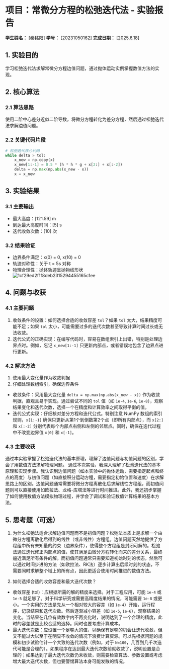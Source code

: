 # 项目：常微分方程的松弛迭代法 - 实验报告

**学生姓名：** [秦铭阳] **学号：** [20231050162] **完成日期：** [2025.6.18]

## 1. 实验目的

学习松弛迭代法求解常微分方程边值问题，通过抛体运动实例掌握数值方法的实现。

## 2. 核心算法

### 2.1 算法思路

使用二阶中心差分近似二阶导数，将微分方程转化为差分方程，然后通过松弛迭代法求解边值问题。

### 2.2 关键代码片段

```python
# 松弛迭代核心代码
while delta > tol:
    x_new = np.copy(x)
    x_new[1:-1] = 0.5 * (h * h * g + x[2:] + x[:-2])
    delta = np.max(np.abs(x_new - x))
    x = x_new
```

## 3. 实验结果

### 3.1 主要输出

- 最大高度：[121.59] m
- 到达最大高度时间：[5] s
- 迭代收敛次数：[10] 次

### 3.2 结果验证

- 边界条件满足：x(0) = 0, x(10) = 0
- 轨迹对称性：关于 t = 5s 对称
- 物理合理性：抛体轨迹呈抛物线形状
![1cf29ed2f1f8deb2315294455165c1ee](https://github.com/user-attachments/assets/0a776fd1-62ac-439f-a58b-ffd8432c0df7)


## 4. 问题与收获

### 4.1 主要问题

1. 收敛条件的设置：如何选择合适的收敛容差 `tol`？如果 `tol` 太大，结果精度可能不足；如果 `tol` 太小，可能需要过多的迭代次数甚至导致计算时间过长或无法收敛。
2. 迭代公式的正确实现：在编写代码时，容易在数组索引上出错，特别是处理边界点时。例如，忘记 `x_new[1:-1]` 只更新内部点，或者错误地包含了边界点进行更新。

### 4.2 解决方法

1. 使用最大变化量作为收敛判据
2. 仔细处理数组索引，确保边界条件
- 收敛条件：采用最大变化量 `delta = np.max(np.abs(x_new - x))` 作为收敛判据，直观且易于实现。通过尝试不同的 `tol` 值（如 `1e-4`, `1e-6`, `1e-8`），观察结果变化和迭代次数，选择一个在精度和计算效率之间取得平衡的值。
- 迭代公式实现：仔细核对差分方程和迭代公式。特别注意 NumPy 数组的索引规则，`x[1:-1]` 确保只更新从第1个到倒数第2个点（即所有内部点），而 `x[2:]` 和 `x[:-2]` 分别代表每个内部点右侧和左侧的邻居点。同时，确保在迭代过程中不改变边界值 `x[0]` 和 `x[-1]`。
### 4.3 主要收获

通过本实验掌握了松弛迭代法的基本原理，理解了边值问题与初值问题的区别，学会了用数值方法求解物理问题。
通过本次实验，我深入理解了松弛迭代法的基本原理和实现步骤。我认识到边值问题（如本实验中的抛体运动，需要指定起点和终点的高度）与初值问题（如直接积分运动方程，需要指定初始位置和速度）在求解思路上的区别。边值问题通常需要将微分方程离散化后求解线性方程组，而初值问题则可以直接使用如欧拉法、龙格-库塔法等进行时间推进。此外，我还初步掌握了如何使用数值方法模拟物理过程，并学会了调试和验证数值计算结果的基本方法。

## 5. 思考题（可选）

1. 为什么松弛法适合求解边值问题而不是初值问题？松弛法本质上是求解一个由微分方程离散化后得到的线性（或非线性）方程组。边值问题天然地提供了方程组中所有未知量的约束（边界条件），使得整个方程组是封闭可解的。松弛法通过迭代修正内部点的值，使其满足由微分方程转化而来的差分关系，最终逼近满足所有条件的解。而初值问题通常只需要知道初始时刻的状态，然后可以通过时间步进的方法（如欧拉法、RK法）逐步计算出后续时刻的状态，不需要同时求解整个域上的所有点，因此更适合使用时间推进的数值方法。

3. 如何选择合适的收敛容差和最大迭代次数？
- 收敛容差 (tol)：应根据所需的解的精度来选择。对于工程应用，可能 `1e-4` 或 `1e-5` 就足够了。对于科学研究或需要高精度结果的情况，可能需要 `1e-8` 或更小。一个实用的方法是先从一个相对较大的容差（如 `1e-4`）开始，运行程序，记录结果和迭代次数。然后逐渐减小容差（如 `1e-5`, `1e-6`），观察结果的变化。当结果在几位有效数字内不再变化时，说明达到了一个合理的精度，此时的容差就是比较合适的选择。同时也要考虑计算成本。
- 最大迭代次数：应设置一个足够大的值，以确保有足够的机会让迭代收敛，但又不能过大以至于在明显不收敛的情况下浪费计算资源。可以先根据问题的规模和初步试验估计一个大致的迭代次数（例如，对于 `N=100`，几百到几千次迭代可能是合理的）。如果程序在达到最大迭代次数前就收敛了，说明设置是合理的；如果达到了最大迭代次数仍未收敛，则需要检查算法、参数设置或考虑增大最大迭代次数，但也要警惕算法本身可能发散的情况。

